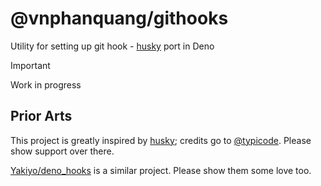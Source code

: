 # @vnphanquang/githooks

Utility for setting up git hook - [husky] port in Deno

> [!IMPORTANT]
> Work in progress

## Prior Arts

This project is greatly inspired by [husky]; credits go to [@typicode](https://github.com/typicode). Please show support over there.

[Yakiyo/deno_hooks](https://github.com/Yakiyo/deno_hooks) is a similar project. Please show them some love too.

[husky]: https://github.com/typicode/husky
